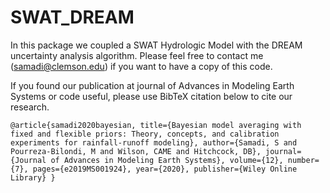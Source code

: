 # SWAT_DREAM
In this package we coupled a SWAT Hydrologic Model with the DREAM uncertainty analysis algorithm.
Please feel free to contact me (samadi@clemson.edu) if you want to have a copy of this code. 

If you found our publication at journal of Advances in Modeling Earth Systems or code useful, please use BibTeX citation below to cite our research.

`@article{samadi2020bayesian,
  title={Bayesian model averaging with fixed and flexible priors: Theory, concepts, and calibration experiments for rainfall-runoff modeling},
  author={Samadi, S and Pourreza-Bilondi, M and Wilson, CAME and Hitchcock, DB},
  journal={Journal of Advances in Modeling Earth Systems},
  volume={12},
  number={7},
  pages={e2019MS001924},
  year={2020},
  publisher={Wiley Online Library}
}`
